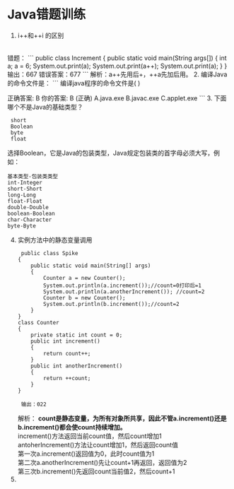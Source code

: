 # Java错题训练
1. i++和++i 的区别
<br>
   错题：
   ```
   public class Increment
   {
       public static void main(String args[])
       {
           int a;
           a = 6;
           System.out.print(a);
           System.out.print(a++);
           System.out.print(a);
       }
   }
   输出：667 错误答案：677
   ```
   解析：a++先用后+，++a先加后用。
2. 编译Java的命令文件是：
    ```
    编译java程序的命令文件是( )

   正确答案: B   你的答案: B (正确)
   A.java.exe
   B.javac.exe
   C.applet.exe
    ```
3. 下面哪个不是Java的基础类型？
   ```
    short
    Boolean
    byte
    float
   ```
   选择Boolean，它是Java的包装类型，Java规定包装类的首字母必须大写，例如：
   ```
   基本类型-包装类类型
   int-Integer
   short-Short
   long-Long
   float-Float
   double-Double
   boolean-Boolean
   char-Character
   byte-Byte
   ```
4. 实例方法中的静态变量调用
   ```
    public class Spike
   {
       public static void main(String[] args)
       {
           Counter a = new Counter();
           System.out.println(a.increment());//count=0打印后=1
           System.out.println(a.anotherIncrement()); //count=2
           Counter b = new Counter();
           System.out.println(b.increment());//count=2
       }
   }
   class Counter
   {
       private static int count = 0;
       public int increment()
       {
           return count++;
       }
       public int anotherIncrement()
       {
           return ++count;
       }
   }

    输出：022
   ```
   解析：
   **count是静态变量，为所有对象所共享，因此不管a.increment()还是b.increment()都会使count持续增加。**<br>
   increment()方法返回当前count值，然后count增加1<br>
   antoherIncrement()方法让count增加1，然后返回count值<br>
   第一次a.increment()返回值为0，此时count值为1<br>
   第二次a.anotherIncrement()先让count+1再返回，返回值为2<br>
   第三次b.increment()先返回count当前值2，然后count+1
5. 